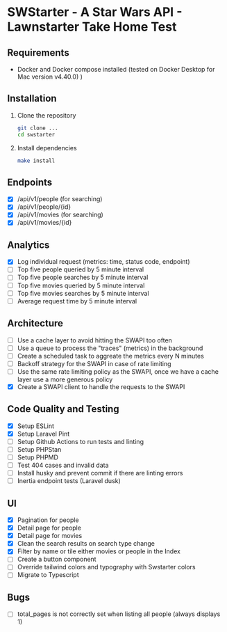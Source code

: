 # SWStarter - A Star Wars API - Lawnstarter Take Home Test

## Requirements

- Docker and Docker compose installed (tested on Docker Desktop for Mac version v4.40.0) )

## Installation

1. Clone the repository
    ```bash
    git clone ...
    cd swstarter
    ```
2. Install dependencies
    ```bash
    make install
    ```

## Endpoints

- [x] /api/v1/people (for searching)
- [x] /api/v1/people/{id}
- [x] /api/v1/movies (for searching)
- [x] /api/v1/movies/{id}

## Analytics

- [x] Log individual request (metrics: time, status code, endpoint)
- [ ] Top five people queried by 5 minute interval
- [ ] Top five people searches by 5 minute interval
- [ ] Top five movies queried by 5 minute interval
- [ ] Top five movies searches by 5 minute interval
- [ ] Average request time by 5 minute interval

## Architecture

- [ ] Use a cache layer to avoid hitting the SWAPI too often
- [ ] Use a queue to process the "traces" (metrics) in the background
- [ ] Create a scheduled task to aggreate the metrics every N minutes
- [ ] Backoff strategy for the SWAPI in case of rate limiting
- [ ] Use the same rate limiting policy as the SWAPI, once we have a cache layer use a more generous policy
- [x] Create a SWAPI client to handle the requests to the SWAPI

## Code Quality and Testing

- [x] Setup ESLint
- [x] Setup Laravel Pint
- [ ] Setup Github Actions to run tests and linting
- [ ] Setup PHPStan
- [ ] Setup PHPMD
- [ ] Test 404 cases and invalid data
- [ ] Install husky and prevent commit if there are linting errors
- [ ] Inertia endpoint tests (Laravel dusk)

## UI

- [x] Pagination for people
- [x] Detail page for people
- [x] Detail page for movies
- [x] Clean the search results on search type change
- [x] Filter by name or tile either movies or people in the Index
- [ ] Create a button component
- [ ] Override tailwind colors and typography with Swstarter colors
- [ ] Migrate to Typescript

## Bugs

- [ ] total_pages is not correctly set when listing all people (always displays 1)
